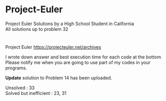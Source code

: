 # Project-Euler
Project Euler Solutions by a High School Student in California  
All solutions up to problem 32  
#  
  
Project Euler https://projecteuler.net/archives  
  
I wrote down answer and best execution time for each code at the bottom  
Please notify me when you are going to use part of my codes in your programs.  
  
**Update** solution to Problem 14 has been uploaded.  

Unsolved : 33  
Solved but inefficient : 23, 31
